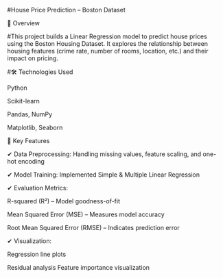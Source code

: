 #House Price Prediction – Boston Dataset

📌 Overview

#This project builds a Linear Regression model to predict house prices using the Boston Housing Dataset. It explores the relationship between housing features (crime rate, number of rooms, location, etc.) and their impact on pricing.

#🛠 Technologies Used

Python

Scikit-learn

Pandas, NumPy

Matplotlib, Seaborn

🔹 Key Features

✔ Data Preprocessing: Handling missing values, feature scaling, and one-hot encoding

✔ Model Training: Implemented Simple & Multiple Linear Regression

✔ Evaluation Metrics:


R-squared (R²) – Model goodness-of-fit

Mean Squared Error (MSE) – Measures model accuracy

Root Mean Squared Error (RMSE) – Indicates prediction error

✔ Visualization:

Regression line plots

Residual analysis
Feature importance visualization
